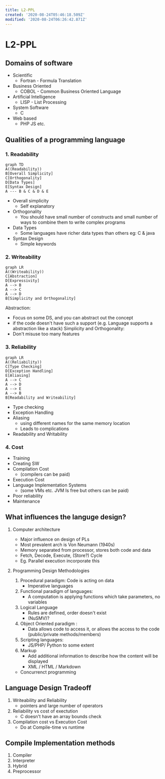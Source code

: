 ```yaml
---
title: L2-PPL
created: '2020-08-24T05:46:18.509Z'
modified: '2020-08-24T06:26:42.871Z'
---
```


# L2-PPL  
## Domains of software
- Scientific
    - Fortran - Formula Translation
- Business Oriented
    - COBOL - Common Business Oriented Language
- Artificial Intelligence
    - LISP - List Processing
- System Software
    - C
- Web based
    - PHP JS etc.

## Qualities of a programming language
### 1. Readability
```mermaid
graph TD
A((Readability))
B[Overall Simplicity]
C[Orthogonality]
D[Data Types]
E[Syntax Design]
A --- B & C & D & E
```
- Overall simplicity
    - Self explanatory
- Orthogonality 
    - You should have small number of constructs and small number of ways to combine them to write complex programs
- Data Types 
    - Some languages have richer data types than others
    eg: C & java
- Syntax Design
    - Simple keywords

### 2. Writeability 
```mermaid
graph LR
A((Writeability))
C[Abstraction]
D[Expressivity]
A --> B 
A --> C
A --> D
B[Simplicity and Orthogonality]
```
Abstraction:
 - Focus on some DS, and you can abstract out the concept
 - if the code doesn't have such a support 
  (e.g. Language supports a abstraction like a stack)
Simplicity and Orthogonality:
 - Don't misuse too many features

### 3. Reliability
```mermaid
graph LR
A((Reliability))
C[Type Checking]
D[Exception Handling]
E[Aliasing]
A --> C 
A --> D
A --> E
A --> B
B[Readability and Writeability]
```
- Type checking
- Exception Handling
- Aliasing 
   - using different names for the same memory location
   - Leads to complications
- Readability and Writability

### 4. Cost
- Training
- Creating SW
- Compilation Cost 
    - (compilers can be paid)
- Execution Cost
- Language Implementation Systems 
    - (some VMs etc. JVM Is free but others can be paid)
- Poor reliability
- Maintenance

## What influences the languge design?
1. Computer architecture
    - Major influence on design of PLs
    - Most prevalent arch is Von Neumann (1940s)
    - Memory separated from processor, stores both code and data
    - Fetch, Decode, Execute, (Store?) Cycle
    - Eg. Parallel execution incorporate this

2. Programming Design Methodologies
    1. Procedural paradigm: Code is acting on data
        - Imperative languages
    2. Functional paradigm of languages:
        - A computation is applying functions which take parameters, no variables
    3. Logical Language
        - Rules are defined, order doesn't exist
        - (NuSMV)?
    4. Object Oriented paradigm : 
        - Data allows code to access it, or allows the access to the code (public/private methods/members)
    5. Scripting languages:
        - JS/PHP/ Python to some extent
    6. Markup
        - Add additional information to describe how the content will be displayed
        - XML / HTML / Markdown
    - Concurrenct programming

## Language Design Tradeoff
  1. Writeability and Reliability
      - pointers and large number of operators
  2. Reliability vs cost of exectution
      - C doesn't have an array bounds check
  3. Compilation cost vs Execution Cost
      - Do at Compile-time vs runtime
  
## Compile Implementation methods
  1. Compiler
  2. Interpreter
  3. Hybrid
  4. Preprocessor

















